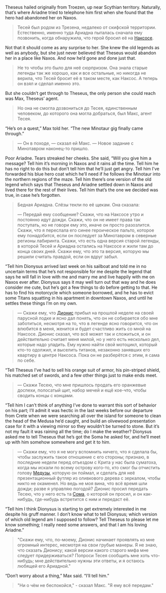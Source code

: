 Theseus hailed originally from Troezen, up near Scythian territory. Naturally, that’s where Ariadne tried to telephone him first when she found that the hero had abandoned her on Naxos.

> Тесей был родом из Трезена, недалеко от скифской территории. Естественно, именно туда Ариадна пыталась сначала ему позвонить, когда обнаружила, что герой бросил её на [Наксосе](https://ru.wikipedia.org/wiki/%D0%9D%D0%B0%D0%BA%D1%81%D0%BE%D1%81?wprov=sfla1).

Not that it should come as any surprise to her. She knew the old legends as well as anybody, but she just never believed that Theseus would abandon her in a place like Naxos. And now he’d gone and done just that.

> Не то чтобы это было для неё сюрпризом. Она знала старые легенды так же хорошо, как и все остальные, но никогда не верила, что Тесей бросит её в таком месте, как Наксос. А теперь он взял и сделал именно это.

But she couldn’t get through to Theseus, the only person she could reach was Max, Theseus’ agent.

> Но она не смогла дозвониться до Тесея, единственным человеком, до которого она могла добраться, был Макс, агент Тесея.

“He’s on a quest,” Max told her. “The new Minotaur gig finally came through.”

> — Он в походе, — сказал ей Макс. — Новое задание с Минотавром наконец-то пришло.

Poor Ariadne. Tears streaked her cheeks. She said, “Will you give him a message? Tell him it’s morning in Naxos and it rains all the time. Tell him he has no right to do this but don’t tell him that he’ll just get angry. Tell him I’ve forwarded his blue hero coat which he’ll need if he follows the Minotaur into the northern regions of the maze. Tell him there’s one version of the old legend which says that Theseus and Ariadne settled down in Naxos and lived there for the rest of their lives. Tell him that’s the one we decided was true, in case he’s forgotten.

> Бедная Ариадна. Слёзы текли по её щекам. Она сказала: 
> 
> — Передай ему сообщение? Скажи, что на Наксосе утро и постоянно идут дожди. Скажи, что он не имеет права так поступать, но не говори ему это, иначе он просто разозлится. Скажи, что я переслала его синее героическое пальто, которое ему понадобится, если он последует за Минотавром в северные регионы лабиринта. Скажи, что есть одна версия старой легенды, в которой Тесей и Ариадна остались на Наксосе и жили там до конца своих дней. Скажи ему, что это та версия, которую мы решили считать правдой, если он вдруг забыл.

“Tell him Dionysus arrived last week on his sailboat and told me in no uncertain terms that he’s not responsible for me despite the legend that says he will fall in love with me and marry me and live happily with me on Naxos ever after. Dionysus says it may well turn out that way and he does consider me cute, but he’s got a few things to do before getting to that. He has to find his motorcycle which someone borrowed, and he has to evict some Titans squatting in his apartment in downtown Naxos, and until he settles these things I’m on my own.

> — Скажи ему, что [Дионис](https://ru.wikipedia.org/wiki/%D0%94%D0%B8%D0%BE%D0%BD%D0%B8%D1%81?wprov=sfla1) прибыл на прошлой неделе на своей парусной лодке и ясно дал понять, что он не собирается обо мне заботиться, несмотря на то, что в легенде ясно говорится, что он влюбится в меня, женится и будет счастливо жить со мной на Наксосе. Дионис сказал, что всё может так и сложиться, и он действительно считает меня милой, но у него есть несколько дел, которые надо уладить. Ему нужно найти свой мотоцикл, который кто-то одолжил, и выселить титанов, незаконно занявших его квартиру в центре Наксоса. Пока он не разберётся с этим, я сама по себе.


“Tell Theseus I’ve had to sell his orange suit of armor, his pin-striped shield, his matched set of swords, and a few other things just to make ends meet.

> — Скажи Тесею, что мне пришлось продать его оранжевые доспехи, полосатый щит, набор мечей и ещё кое-что, чтобы сводить концы с концами.

“Tell him I can’t think of anything I’ve done to warrant this sort of behavior on his part; I’ll admit it was hectic in the last weeks before our departure from Crete when we were searching all over the island for someone to clean the head of the Medusa he’d caught, and build an olivewood presentation case for it with a viewing mirror so they wouldn’t be turned to stone. But it’s not my fault it was raining all the time; do I make the weather? Dionysus asked me to tell Theseus that he’s got the Soma he asked for, and he’ll meet up with him somehow somewhere and get it to him.

> — Скажи ему, что я не могу вспомнить ничего, что я сделала бы, чтобы заслужить такое отношение с его стороны; признаю, в последние недели перед отъездом с Крита у нас была суматоха, когда мы искали по всему острову кого-то, кто смог бы отчистить голову [Медузы](https://ru.wikipedia.org/wiki/%D0%93%D0%BE%D1%80%D0%B3%D0%BE%D0%BD%D0%B0_%D0%9C%D0%B5%D0%B4%D1%83%D0%B7%D0%B0?wprov=sfla1), которую он поймал, и сделать для неё презентационный футляр из оливкового дерева с зеркалом, чтобы никто не окаменел. Но ведь не моя вина, что всё время шли дожди; разве я управляю погодой? Дионис просил передать Тесею, что у него есть та [Сома](https://ru.wikipedia.org/wiki/%D0%A1%D0%BE%D0%BC%D0%B0?wprov=sfla1), о которой он просил, и он как-нибудь, где-нибудь встретится с ним и передаст её.

“Tell him I think Dionysus is starting to get extremely interested in me despite his gruff manner. I don’t know what to tell Dionysus; which version of which old legend am I supposed to follow? Tell Theseus to please let me know something; I really need some answers, and that I am his loving Ariadne.”

> "Скажи ему, что, по-моему, Дионис начинает проявлять ко мне огромный интерес, несмотря на свои грубые манеры. Я не знаю, что сказать Дионису; какой версии какого старого мифа мне следует придерживаться? Попроси Тесея сообщить мне хоть что-нибудь; мне действительно нужны эти ответы, и я остаюсь любящей его Ариадной."

“Don’t worry about a thing,” Max said. “I’ll tell him.”

> "Ни о чём не беспокойся," - сказал Макс. "Я ему всё передам."